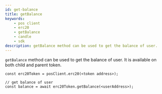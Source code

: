 ```yaml
---
id: get-balance
title: getBalance
keywords: 
    - pos client
    - erc20
    - getBalance
    - candle
    - sdk
description: getBalance method can be used to get the balance of user.
---
```


`getBalance` method can be used to get the balance of user. It is available on both child and parent token.

```
const erc20Token = posClient.erc20(<token address>);

// get balance of user
const balance = await erc20Token.getBalance(<userAddress>);
```
